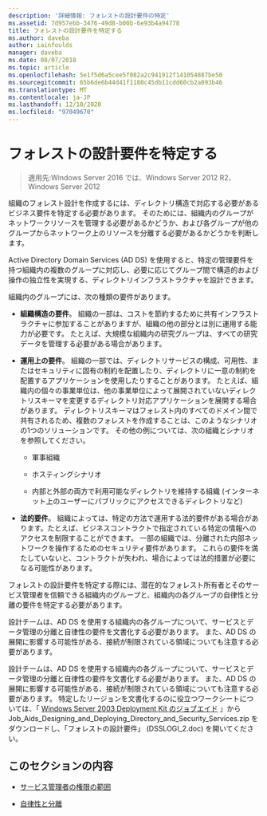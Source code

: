 ```yaml
---
description: '詳細情報: フォレストの設計要件の特定'
ms.assetid: 7d957ebb-3476-49d8-b00b-6e93b4a94778
title: フォレストの設計要件を特定する
ms.author: daveba
author: iainfoulds
manager: daveba
ms.date: 08/07/2018
ms.topic: article
ms.openlocfilehash: 5e1f5d6a5cee5f082a2c941912f141054887be50
ms.sourcegitcommit: 65b6de6b44d41f1180c45db11cdd60cb2a093b46
ms.translationtype: MT
ms.contentlocale: ja-JP
ms.lasthandoff: 12/10/2020
ms.locfileid: "97049670"
---
```

# <a name="identifying-forest-design-requirements"></a>フォレストの設計要件を特定する

> 適用先:Windows Server 2016 では、Windows Server 2012 R2、Windows Server 2012

組織のフォレスト設計を作成するには、ディレクトリ構造で対応する必要があるビジネス要件を特定する必要があります。 そのためには、組織内のグループがネットワークリソースを管理する必要があるかどうか、および各グループが他のグループからネットワーク上のリソースを分離する必要があるかどうかを判断します。

Active Directory Domain Services (AD DS) を使用すると、特定の管理要件を持つ組織内の複数のグループに対応し、必要に応じてグループ間で構造的および操作の独立性を実現する、ディレクトリインフラストラクチャを設計できます。

組織内のグループには、次の種類の要件があります。

- **組織構造の要件**。 組織の一部は、コストを節約するために共有インフラストラクチャに参加することがありますが、組織の他の部分とは別に運用する能力が必要です。 たとえば、大規模な組織内の研究グループは、すべての研究データを管理する必要がある場合があります。

- **運用上の要件**。 組織の一部では、ディレクトリサービスの構成、可用性、またはセキュリティに固有の制約を配置したり、ディレクトリに一意の制約を配置するアプリケーションを使用したりすることがあります。 たとえば、組織内の個々の事業単位は、他の事業単位によって展開されていないディレクトリスキーマを変更するディレクトリ対応アプリケーションを展開する場合があります。 ディレクトリスキーマはフォレスト内のすべてのドメイン間で共有されるため、複数のフォレストを作成することは、このようなシナリオの1つのソリューションです。 その他の例については、次の組織とシナリオを参照してください。

    - 軍事組織

    - ホスティングシナリオ

    - 内部と外部の両方で利用可能なディレクトリを維持する組織 (インターネット上のユーザーにパブリックにアクセスできるディレクトリなど)

- **法的要件**。 組織によっては、特定の方法で運用する法的要件がある場合があります。たとえば、ビジネスコントラクトで指定されている特定の情報へのアクセスを制限することができます。 一部の組織では、分離された内部ネットワークを操作するためのセキュリティ要件があります。 これらの要件を満たしていないと、コントラクトが失われ、場合によっては法的措置が必要になる可能性があります。

フォレストの設計要件を特定する際には、潜在的なフォレスト所有者とそのサービス管理者を信頼できる組織内のグループと、組織内の各グループの自律性と分離の要件を特定する必要があります。

設計チームは、AD DS を使用する組織内の各グループについて、サービスとデータ管理の分離と自律性の要件を文書化する必要があります。 また、AD DS の展開に影響する可能性がある、接続が制限されている領域についても注意する必要があります。

設計チームは、AD DS を使用する組織内の各グループについて、サービスとデータ管理の分離と自律性の要件を文書化する必要があります。 また、AD DS の展開に影響する可能性がある、接続が制限されている領域についても注意する必要があります。 特定したリージョンを文書化するのに役立つワークシートについては、「 [Windows Server 2003 Deployment Kit のジョブエイド](https://microsoft.com/download/details.aspx?id=9608) 」から Job_Aids_Designing_and_Deploying_Directory_and_Security_Services.zip をダウンロードし、「フォレストの設計要件」 (DSSLOGI_2.doc) を開いてください。

## <a name="in-this-section"></a>このセクションの内容

- [サービス管理者の権限の範囲](../../ad-ds/plan/Service-Administrator-Scope-of-Authority.md)

- [自律性と分離](../../ad-ds/plan/Autonomy-vs.-Isolation.md)
